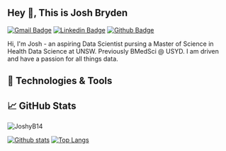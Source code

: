 ## Hey 👋, This is Josh Bryden
[![Gmail Badge](https://img.shields.io/badge/-jbryden14@gmail.com-c14438?style=for-the-badge&logo=Gmail&logoColor=white&link=mailto:jbryden14@gmail.com)](mailto:jbryden14@gmail.com) 
[![Linkedin Badge](https://img.shields.io/badge/-joshbryden14-0072b1?style=for-the-badge&logo=Linkedin&logoColor=white&link=https://www.linkedin.com/in/joshbryden14/)](https://www.linkedin.com/in/joshbryden14/) [![Github Badge](https://img.shields.io/badge/-JoshyB14-grey?style=for-the-badge&logo=github&logoColor=white&link=https://github.com/JoshyB14/)](https://www.github.com/JoshyB14/) <p align='left'>Hi, I'm Josh - an aspiring Data Scientist pursing a Master of Science in Health Data Science at UNSW. Previously BMedSci @ USYD. I am driven and have a passion for all things data.
  
## 🔧 Technologies & Tools


## &#x1f4c8; GitHub Stats
<p align=left> <img src=https://komarev.com/ghpvc/?username=JoshyB14 alt=JoshyB14 /> </p>

[![Github stats](https://github-readme-stats.vercel.app/api?username=JoshyB14&show_icons=true&include_all_commits=true)](https://github.com/JoshyB14/github-readme-stats)
[![Top Langs](https://github-readme-stats.vercel.app/api/top-langs/?username=JoshyB14&layout=compact)](https://github.com/JoshyB14/github-readme-stats)
